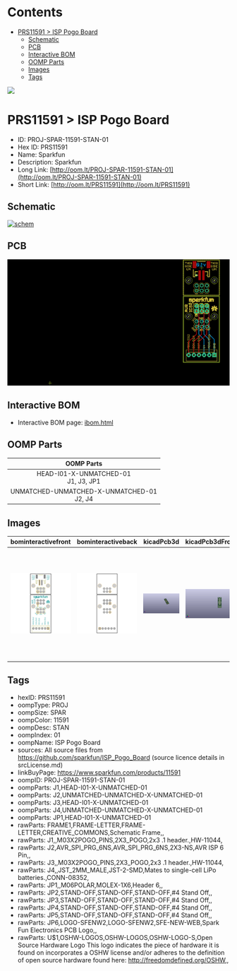 



Contents
========

* [PRS11591 > ISP Pogo Board](#prs11591--isp-pogo-board)
	* [Schematic](#schematic)
	* [PCB](#pcb)
	* [Interactive BOM](#interactive-bom)
	* [OOMP Parts](#oomp-parts)
	* [Images](#images)
	* [Tags](#tags)
  
![][im]
# PRS11591 > ISP Pogo Board

- ID: PROJ-SPAR-11591-STAN-01
- Hex ID: PRS11591
- Name: Sparkfun
- Description: Sparkfun
- Long Link: [http://oom.lt/PROJ-SPAR-11591-STAN-01](http://oom.lt/PROJ-SPAR-11591-STAN-01)
- Short Link: [http://oom.lt/PRS11591](http://oom.lt/PRS11591)

## Schematic
  
[![schem](eagleSchemImage.png)](eagleSchemImage.png)
## PCB
  
[![pcb](eagleImage.png)](eagleImage.png)
## Interactive BOM

- Interactive BOM page: [ibom.html](https://htmlpreview.github.io/?https://github.com/oomlout/oomlout_OOMP_projects/blob/main/PROJ-SPAR-11591-STAN-01/kicad/bom/ibom.html)

## OOMP Parts
  

|OOMP Parts|
| :---: |
|HEAD-I01-X-UNMATCHED-01<BR>J1, J3, JP1|
|UNMATCHED-UNMATCHED-X-UNMATCHED-01<BR>J2, J4|

## Images
  
  

|bominteractivefront|bominteractiveback|kicadPcb3d|kicadPcb3dFront|kicadPcb3dBack|eagleImage|eagleSchemImage|pcbdraw|pcbdrawback|
| :---: | :---: | :---: | :---: | :---: | :---: | :---: | :---: | :---: |
|[![bominteractivefront](bomFront_140.png)](bomFront.png)|[![bominteractiveback](bomBack_140.png)](bomBack.png)|[![kicadPcb3d](kicadPcb3d_140.png)](kicadPcb3d.png)|[![kicadPcb3dFront](kicadPcb3dFront_140.png)](kicadPcb3dFront.png)|[![kicadPcb3dBack](kicadPcb3dBack_140.png)](kicadPcb3dBack.png)|[![eagleImage](eagleImage_140.png)](eagleImage.png)|[![eagleSchemImage](eagleSchemImage_140.png)](eagleSchemImage.png)|[![pcbdraw](pcbdraw_140.png)](pcbdraw.png)|[![pcbdrawback](pcbdrawBack_140.png)](pcbdrawBack.png)|

## Tags

- hexID: PRS11591
- oompType: PROJ
- oompSize: SPAR
- oompColor: 11591
- oompDesc: STAN
- oompIndex: 01
- oompName: ISP Pogo Board
- sources: All source files from https://github.com/sparkfun/ISP_Pogo_Board (source licence details in srcLicense.md)
- linkBuyPage: https://www.sparkfun.com/products/11591
- oompID: PROJ-SPAR-11591-STAN-01
- oompParts: J1,HEAD-I01-X-UNMATCHED-01
- oompParts: J2,UNMATCHED-UNMATCHED-X-UNMATCHED-01
- oompParts: J3,HEAD-I01-X-UNMATCHED-01
- oompParts: J4,UNMATCHED-UNMATCHED-X-UNMATCHED-01
- oompParts: JP1,HEAD-I01-X-UNMATCHED-01
- rawParts: FRAME1,FRAME-LETTER,FRAME-LETTER,CREATIVE_COMMONS,Schematic Frame,,
- rawParts: J1,,M03X2POGO_PINS,2X3_POGO,2x3 .1 header.,HW-11044,
- rawParts: J2,AVR_SPI_PRG_6NS,AVR_SPI_PRG_6NS,2X3-NS,AVR ISP 6 Pin,,
- rawParts: J3,,M03X2POGO_PINS,2X3_POGO,2x3 .1 header.,HW-11044,
- rawParts: J4,,JST_2MM_MALE,JST-2-SMD,Mates to single-cell LiPo batteries.,CONN-08352,
- rawParts: JP1,,M06POLAR,MOLEX-1X6,Header 6,,
- rawParts: JP2,STAND-OFF,STAND-OFF,STAND-OFF,#4 Stand Off,,
- rawParts: JP3,STAND-OFF,STAND-OFF,STAND-OFF,#4 Stand Off,,
- rawParts: JP4,STAND-OFF,STAND-OFF,STAND-OFF,#4 Stand Off,,
- rawParts: JP5,STAND-OFF,STAND-OFF,STAND-OFF,#4 Stand Off,,
- rawParts: JP6,LOGO-SFENW2,LOGO-SFENW2,SFE-NEW-WEB,Spark Fun Electronics PCB Logo,,
- rawParts: U$1,OSHW-LOGOS,OSHW-LOGOS,OSHW-LOGO-S,Open Source Hardware Logo This logo indicates the piece of hardware it is found on incorporates a OSHW license and/or adheres to the definition of open source hardware found here: http://freedomdefined.org/OSHW,,



[im]: kicadPcb3d_450.png
